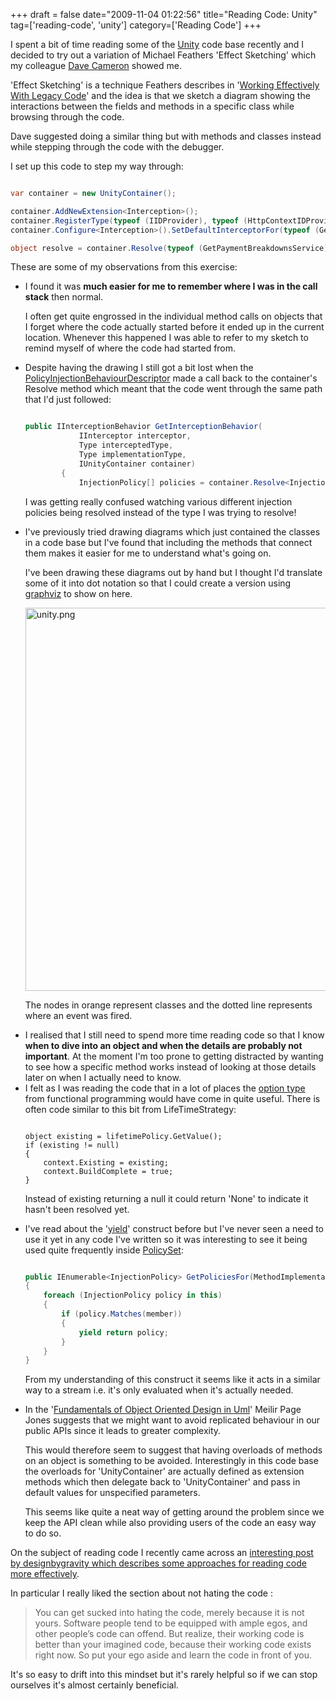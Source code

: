 +++
draft = false
date="2009-11-04 01:22:56"
title="Reading Code: Unity"
tag=['reading-code', 'unity']
category=['Reading Code']
+++

I spent a bit of time reading some of the <a href="http://www.codeplex.com/unity/">Unity</a> code base recently and I decided to try out a variation of Michael Feathers 'Effect Sketching' which my colleague <a href="http://intwoplacesatonce.com/">Dave Cameron</a> showed me.

'Effect Sketching' is a technique Feathers describes in '<a href="http://www.amazon.co.uk/Working-Effectively-Legacy-Robert-Martin/dp/0131177052/ref=sr_1_1?ie=UTF8&s=books&qid=1256852443&sr=8-1">Working Effectively With Legacy Code</a>' and the idea is that we  sketch a diagram showing the interactions between the fields and methods in a specific class while browsing through the code.

Dave suggested doing a similar thing but with methods and classes instead while stepping through the code with the debugger.

I set up this code to step my way through:


~~~csharp

var container = new UnityContainer();

container.AddNewExtension<Interception>();
container.RegisterType(typeof (IIDProvider), typeof (HttpContextIDProvider));
container.Configure<Interception>().SetDefaultInterceptorFor(typeof (GetPaymentBreakdownsService), new VirtualMethodInterceptor());

object resolve = container.Resolve(typeof (GetPaymentBreakdownsService));
~~~

These are some of my observations from this exercise:

<ul>
<li>I found it was <strong>much easier for me to remember where I was in the call stack</strong> then normal. 

I often get quite engrossed in the individual method calls on objects that I forget where the code actually started before it ended up in the current location. Whenever this happened I was able to refer to my sketch to remind myself of where the code had started from. </li>
<li>Despite having the drawing I still got a bit lost when the <a href="http://unity.codeplex.com/sourcecontrol/changeset/view/38085?projectName=unity#616462">PolicyInjectionBehaviourDescriptor</a> made a call back to the container's Resolve method which meant that the code went through the same path that I'd just followed:


~~~csharp

public IInterceptionBehavior GetInterceptionBehavior(
            IInterceptor interceptor,
            Type interceptedType,
            Type implementationType,
            IUnityContainer container)
        {
            InjectionPolicy[] policies = container.Resolve<InjectionPolicy[]>();
~~~

I was getting really confused watching various different injection policies being resolved instead of the type I was trying to resolve!</li>
<li>I've previously tried drawing diagrams which just contained the classes in a code base but I've found that including the methods that connect them makes it easier for me to understand what's going on.

I've been drawing these diagrams out by hand but I thought I'd translate some of it into dot notation so that I could create a version using <a href="http://www.graphviz.org/">graphviz</a> to show on here.

<img src="{{<siteurl>}}/uploads/2009/11/unity.png" alt="unity.png" border="0" width="653" height="613" />

The nodes in orange represent classes and the dotted line represents where an event was fired.
</li>
<li>I realised that I still need to spend more time reading code so that I know <strong>when to dive into an object and when the details are probably not important</strong>. At the moment I'm too prone to getting distracted by wanting to see how a specific method works instead of looking at those details later on when I actually need to know. </li>
<li>I felt as I was reading the code that in a lot of places the <a href="http://www.markhneedham.com/blog/2009/01/02/f-option-types/">option type</a> from functional programming would have come in quite useful. There is often code similar to this bit from LifeTimeStrategy:


~~~class

object existing = lifetimePolicy.GetValue();
if (existing != null)
{
    context.Existing = existing;
    context.BuildComplete = true;
}
~~~

Instead of existing returning a null it could return 'None' to indicate it hasn't been resolved yet.</li>
<li>I've read about the '<a href="http://msdn.microsoft.com/en-us/library/9k7k7cf0.aspx">yield</a>' construct before but I've never seen a need to use it yet in any code I've written so it was interesting to see it being used quite frequently inside <a href="http://unity.codeplex.com/sourcecontrol/changeset/view/38085?projectName=unity#616459">PolicySet</a>:


~~~csharp

public IEnumerable<InjectionPolicy> GetPoliciesFor(MethodImplementationInfo member)
{
    foreach (InjectionPolicy policy in this)
    {
        if (policy.Matches(member))
        {
            yield return policy;
        }
    }
}
~~~
From my understanding of this construct it seems like it acts in a similar way to a stream i.e. it's only evaluated when it's actually needed. </li>
<li>In the '<a href="http://www.amazon.co.uk/Fundamentals-Object-oriented-Design-Object-Technology/dp/020169946X/ref=sr_1_1?ie=UTF8&s=books&qid=1257261364&sr=8-1">Fundamentals of Object Oriented Design in Uml</a>' Meilir Page Jones suggests that we might want to avoid replicated behaviour in our public APIs since it leads to greater complexity.

This would therefore seem to suggest that having overloads of methods on an object is something to be avoided. Interestingly in this code base the overloads for 'UnityContainer' are actually defined as extension methods which then delegate back to 'UnityContainer' and pass in default values for unspecified parameters. 

This seems like quite a neat way of getting around the problem since we keep the API clean while also providing users of the code an easy way to do so.</li>

</ul>

On the subject of reading code I recently came across an <a href="http://designbygravity.wordpress.com/2009/10/23/how-to-read-other-peoples-code-and-why/">interesting post by designbygravity which describes some approaches for reading code more effectively</a>.

In particular I really liked the section about not hating the code :

<blockquote>
You can get sucked into hating the code, merely because it is not yours. Software people tend to be equipped with ample egos, and other people’s code can offend. But realize, their working code is better than your imagined code, because their working code exists right now. So put your ego aside and learn the code in front of you.
</blockquote>

It's so easy to drift into this mindset but it's rarely helpful so if we can stop ourselves it's almost certainly beneficial.
